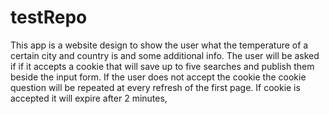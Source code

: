 # testRepo
This app is a website design to show the user what the temperature of a certain city and country is and some additional info.
The user will be asked if if it accepts a cookie that will save up to five searches and publish them beside the input form.
If the user does not accept the cookie the cookie question will be repeated at every refresh of the first page. If cookie is accepted it will expire after 2 minutes,
